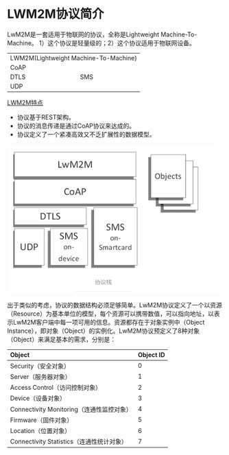 # LWM2M协议简介
LwM2M是一套适用于物联网的协议，全称是Lightweight Machine-To-Machine。
1）这个协议是轻量级的；2）这个协议适用于物联网设备。

<table>
    <tr>
        <td colspan="2">LWM2M(Lightweight Machine-To-Machine)</td>
    </tr>
    <tr>
        <td colspan="2">CoAP</td>
    </tr>
    <tr>
        <td>DTLS</td><td>SMS</td>
    </tr>
    <tr>
        <td>UDP</td><td>&nbsp;</td>
    </tr>
</table>

[LWM2M特点](https://www.jianshu.com/p/11d34008f486)
- 协议基于REST架构。
- 协议的消息传递是通过CoAP协议来达成的。
- 协议定义了一个紧凑高效又不乏扩展性的数据模型。
  
![lwm2m](../../image/2022/01/lwm2m.png)

出于类似的考虑，协议的数据结构必须足够简单。LwM2M协议定义了一个以资源（Resource）为基本单位的模型，每个资源可以携带数值，可以指向地址，以表示LwM2M客户端中每一项可用的信息。资源都存在于对象实例中（Object Instance），即对象（Object）的实例化。LwM2M协议预定义了8种对象（Object）来满足基本的需求，分别是：

|Object	|Object ID|
|:-----|:-----|
|Security（安全对象）|	0|
|Server（服务器对象）|	1|
|Access Control（访问控制对象）|	2|
|Device（设备对象）|	3|
|Connectivity Monitoring（连通性监控对象）|	4|
|Firmware（固件对象）|	5|
|Location（位置对象）|	6|
|Connectivity Statistics（连通性统计对象）|	7 |
